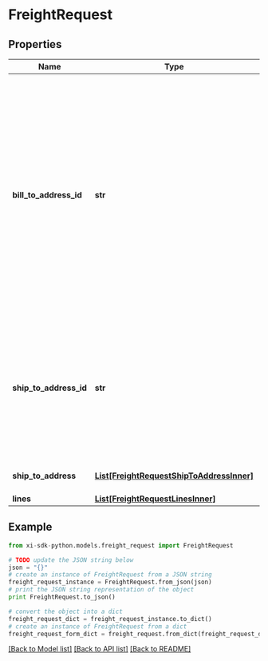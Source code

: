 # FreightRequest


## Properties

Name | Type | Description | Notes
------------ | ------------- | ------------- | -------------
**bill_to_address_id** | **str** | Suffix used to identify billing address. Created during onboarding. Resellers are provided with one or more address IDs depending on how many bill to addresses they need for various flooring companies they are using for credit. | [optional] 
**ship_to_address_id** | **str** | The ID references the reseller&#39;s address in Ingram Micro&#39;s system for shipping. Provided to resellers during the onboarding process. | [optional] 
**ship_to_address** | [**List[FreightRequestShipToAddressInner]**](FreightRequestShipToAddressInner.md) | The shipping information. | [optional] 
**lines** | [**List[FreightRequestLinesInner]**](FreightRequestLinesInner.md) |  | [optional] 

## Example

```python
from xi-sdk-python.models.freight_request import FreightRequest

# TODO update the JSON string below
json = "{}"
# create an instance of FreightRequest from a JSON string
freight_request_instance = FreightRequest.from_json(json)
# print the JSON string representation of the object
print FreightRequest.to_json()

# convert the object into a dict
freight_request_dict = freight_request_instance.to_dict()
# create an instance of FreightRequest from a dict
freight_request_form_dict = freight_request.from_dict(freight_request_dict)
```
[[Back to Model list]](../README.md#documentation-for-models) [[Back to API list]](../README.md#documentation-for-api-endpoints) [[Back to README]](../README.md)


